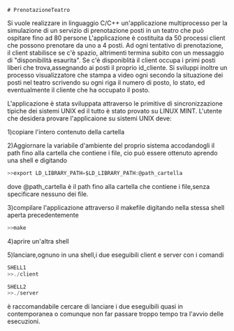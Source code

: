  ``# PrenotazioneTeatro ``

Si vuole realizzare in linguaggio C/C++ un'applicazione multiprocesso per la simulazione di un servizio di prenotazione posti in un teatro che può ospitare fino ad 80 persone
L'applicazione è costituita da 50 processi client che possono prenotare da uno a 4 posti.
Ad ogni tentativo di prenotazione, il client stabilisce se c'è spazio, altrimenti termina subito con un messaggio di "disponibilità esaurita".
Se c'è disponiblità il client occupa i primi posti liberi che trova,assegnando ai posti il proprio id_cliente.
Si sviluppi inoltre un processo visualizzatore che stampa a video ogni secondo la situazione dei posti nel teatro scrivendo su ogni riga il numero di posto, lo stato, ed eventualmente il cliente che ha occupato il posto.


L'applicazione è stata sviluppata attraverso le primitive di sincronizzazione tipiche dei sistemi UNIX ed il tutto è stato provato su LINUX MINT.
L'utente che desidera provare l'applicaione su sistemi UNIX deve:

1)copiare l'intero contenuto della cartella

2)Aggiornare la variabile d'ambiente del proprio sistema accodandogli il path fino alla cartella che contiene i file, cio può essere ottenuto aprendo una shell e digitando
```c
>>export LD_LIBRARY_PATH=$LD_LIBRARY_PATH:@path_cartella
```
dove @path_cartella è  il path fino alla cartella che contiene i file,senza specificare nessuno dei file.

3)compilare l'applicazione attraverso il makefile digitando nella stessa shell aperta precedentemente
```c
>>make
```
4)aprire un'altra shell

5)lanciare,ognuno in una shell,i due eseguibili client e server con i comandi
```c
SHELL1
>>./client
```
```c
SHELL2
>>./server
```
è raccomandabile cercare di lanciare i due eseguibili quasi in contemporanea o comunque non far passare troppo tempo tra l'avvio delle esecuzioni.
